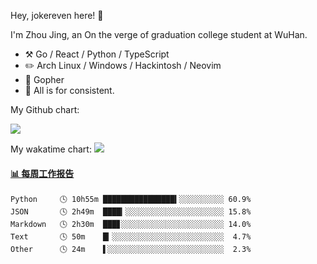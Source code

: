 Hey, jokereven here! 👋

I'm Zhou Jing, an On the verge of graduation college student at WuHan.

-   :hammer_and_pick: Go / React / Python / TypeScript
-   :pencil2: Arch Linux / Windows / Hackintosh / Neovim
-   :seedling: Gopher
-   :thought_balloon: All is for consistent.

My Github chart:

![](https://ghchart.rshah.org/JonnieWayy)

My wakatime chart:
![](https://wakatime.com/share/@jokereven/1679dc82-4bf9-4b63-9203-390d608503de.png)

<!-- waka-box start -->
#### <a href="https://gist.github.com/9f8118785e2d128d746db5f61b0e0a2a" target="_blank">📊 每周工作报告</a>
```text
Python     🕓 10h55m ████████████████▍░░░░░░░░░░ 60.9%
JSON       🕓 2h49m  ████▎░░░░░░░░░░░░░░░░░░░░░░ 15.8%
Markdown   🕓 2h30m  ███▊░░░░░░░░░░░░░░░░░░░░░░░ 14.0%
Text       🕓 50m    █▎░░░░░░░░░░░░░░░░░░░░░░░░░  4.7%
Other      🕓 24m    ▌░░░░░░░░░░░░░░░░░░░░░░░░░░  2.3%
```
<!-- Powered by https://github.com/journey-ad/waka-box-go . -->
<!-- waka-box end -->
